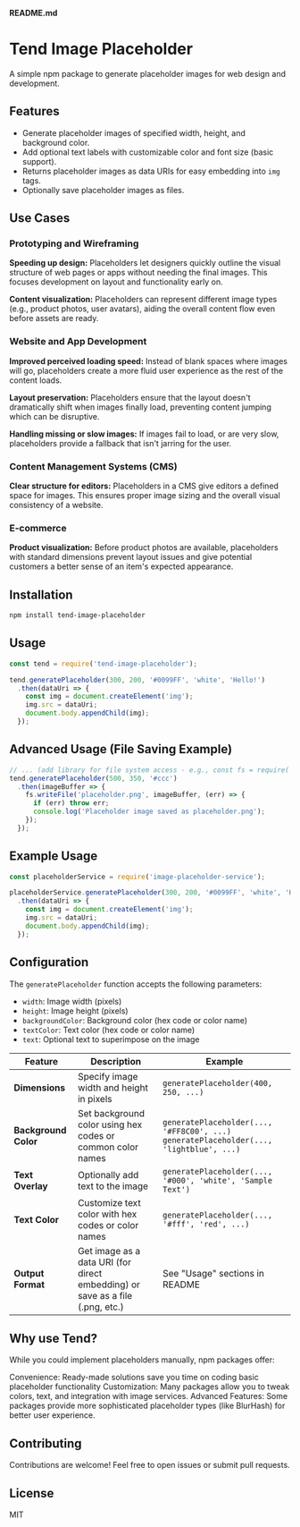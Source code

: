 **README.md**

# Tend Image Placeholder

A simple npm package to generate placeholder images for web design and development.

## **Features**

* Generate placeholder images of specified width, height, and background color.
* Add optional text labels with customizable color and font size (basic support).
* Returns placeholder images as data URIs for easy embedding into `img` tags.
* Optionally save placeholder images as files.
  

## **Use Cases**

### Prototyping and Wireframing

**Speeding up design:** Placeholders let designers quickly outline the visual structure of web pages or apps without needing the final images. This focuses development on layout and functionality early on.

**Content visualization:** Placeholders can represent different image types (e.g., product photos, user avatars), aiding the overall content flow even before assets are ready.

### Website and App Development

**Improved perceived loading speed:** Instead of blank spaces where images will go, placeholders create a more fluid user experience as the rest of the content loads.

**Layout preservation:** Placeholders ensure that the layout doesn't dramatically shift when images finally load, preventing content jumping which can be disruptive.

**Handling missing or slow images:** If images fail to load, or are very slow, placeholders provide a fallback that isn't jarring for the user.

### Content Management Systems (CMS)

**Clear structure for editors:** Placeholders in a CMS give editors a defined space for images. This ensures proper image sizing and the overall visual consistency of a website.

### E-commerce

**Product visualization:** Before product photos are available, placeholders with standard dimensions prevent layout issues and give potential customers a better sense of an item's expected appearance.

## **Installation**

```bash
npm install tend-image-placeholder
```

## **Usage**

```javascript
const tend = require('tend-image-placeholder');

tend.generatePlaceholder(300, 200, '#0099FF', 'white', 'Hello!')
  .then(dataUri => {
    const img = document.createElement('img');
    img.src = dataUri;
    document.body.appendChild(img);
  });
```

## **Advanced Usage (File Saving Example)**

```javascript
// ... (add library for file system access - e.g., const fs = require('fs'))
tend.generatePlaceholder(500, 350, '#ccc')
  .then(imageBuffer => {
    fs.writeFile('placeholder.png', imageBuffer, (err) => {
      if (err) throw err; 
      console.log('Placeholder image saved as placeholder.png');
    });
  });
```


## **Example Usage**

```javascript
const placeholderService = require('image-placeholder-service');

placeholderService.generatePlaceholder(300, 200, '#0099FF', 'white', 'Hello!')
  .then(dataUri => {
    const img = document.createElement('img');
    img.src = dataUri;
    document.body.appendChild(img);
  });
```

## **Configuration**

The `generatePlaceholder` function accepts the following parameters:

* `width`: Image width (pixels)
* `height`: Image height (pixels)
* `backgroundColor`: Background color (hex code or color name)
* `textColor`: Text color (hex code or color name)
* `text`: Optional text to superimpose on the image


| Feature  | Description | Example | 
|---|---|---|
| **Dimensions** | Specify image width and height in pixels |  `generatePlaceholder(400, 250, ...)` |
| **Background Color** | Set background color using hex codes or common color names  | `generatePlaceholder(..., '#FF8C00', ...)` <br> `generatePlaceholder(..., 'lightblue', ...)` |
| **Text Overlay** | Optionally add text to the image | `generatePlaceholder(..., '#000', 'white', 'Sample Text')` |
| **Text Color** | Customize text color with hex codes or color names | `generatePlaceholder(..., '#fff', 'red', ...)` |
| **Output Format**  | Get image as a data URI (for direct embedding) or save as a file (.png, etc.) | See "Usage" sections in README |


## **Why use Tend?**

While you could implement placeholders manually, npm packages offer:

Convenience: Ready-made solutions save you time on coding basic placeholder functionality
Customization: Many packages allow you to tweak colors, text, and integration with image services.
Advanced Features: Some packages provide more sophisticated placeholder types (like BlurHash) for better user experience.

## **Contributing**

Contributions are welcome! Feel free to open issues or submit pull requests.

## **License**

MIT

